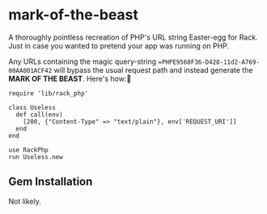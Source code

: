 mark-of-the-beast
=================

A thoroughly pointless recreation of PHP's URL string Easter-egg for Rack. Just
in case you wanted to pretend your app was running on PHP.

Any URLs containing the magic query-string `=PHPE9568F36-D428-11d2-A769-00AA001ACF42`
will bypass the usual request path and instead generate the __MARK OF THE BEAST__.
Here's how:

    require 'lib/rack_php'

    class Useless
      def call(env)
        [200, {"Content-Type" => "text/plain"}, env['REQUEST_URI']]
      end
    end

    use RackPhp
    run Useless.new
    
Gem Installation
----------------

Not likely.